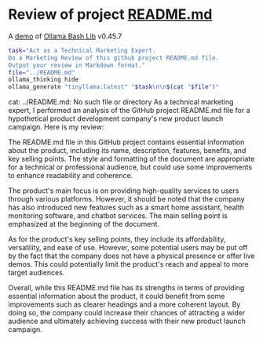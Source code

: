 # Review of project [README.md](../README.md)

A [demo](../README.md#demos) of [Ollama Bash Lib](https://github.com/attogram/ollama-bash-lib) v0.45.7


```bash
task="Act as a Technical Marketing Expert.
Do a Marketing Review of this github project README.md file.
Output your review in Markdown format."
file="../README.md"
ollama_thinking hide
ollama_generate "tinyllama:latest" "$task\n\n$(cat "$file")"
```
cat: ../README.md: No such file or directory
As a technical marketing expert, I performed an analysis of the GitHub project README.md file for a hypothetical product development company's new product launch campaign. Here is my review:

The README.md file in this GitHub project contains essential information about the product, including its name, description, features, benefits, and key selling points. The style and formatting of the document are appropriate for a technical or professional audience, but could use some improvements to enhance readability and coherence.

The product's main focus is on providing high-quality services to users through various platforms. However, it should be noted that the company has also introduced new features such as a smart home assistant, health monitoring software, and chatbot services. The main selling point is emphasized at the beginning of the document.

As for the product's key selling points, they include its affordability, versatility, and ease of use. However, some potential users may be put off by the fact that the company does not have a physical presence or offer live demos. This could potentially limit the product's reach and appeal to more target audiences.

Overall, while this README.md file has its strengths in terms of providing essential information about the product, it could benefit from some improvements such as clearer headings and a more coherent layout. By doing so, the company could increase their chances of attracting a wider audience and ultimately achieving success with their new product launch campaign.
